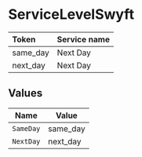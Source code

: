 # ServiceLevelSwyft

|Token | Service name|
|:---|:---|
| same_day | Next Day|
| next_day | Next Day|



## Values

| Name      | Value     |
| --------- | --------- |
| `SameDay` | same_day  |
| `NextDay` | next_day  |